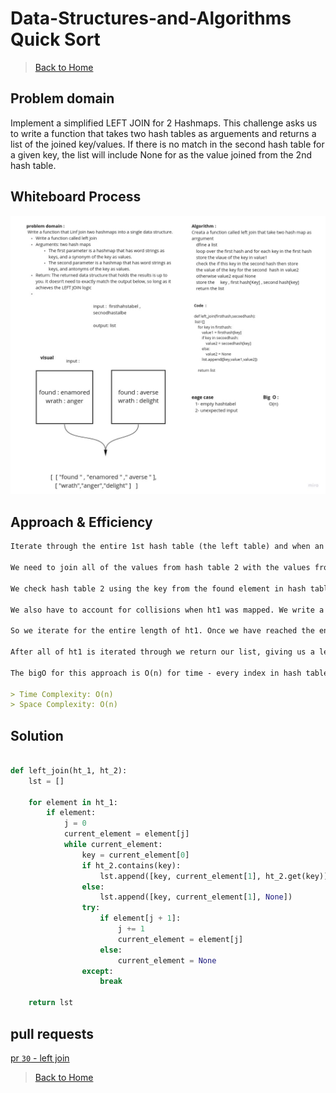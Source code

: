 # Data-Structures-and-Algorithms Quick Sort

> [Back to Home](../README.md)

## Problem domain

Implement a simplified LEFT JOIN for 2 Hashmaps.
This challenge asks us to write a function that takes two hash tables as arguements and returns a list of the joined key/values. If there is no match in the second hash table for a given key, the list will include None for as the value joined from the 2nd hash table.

## **Whiteboard Process**

![**Whiteboard Process**](./assets/hash_left_join.jpg)

## Approach & Efficiency

```md
Iterate through the entire 1st hash table (the left table) and when an element is found, check if that element's key exists in the second hash table. If it does, append (key, value_1, value_2) if it does not append (key, value_1, None).

We need to join all of the values from hash table 2 with the values from hash table 1 at all the keys (columns) in hash table one. Because our function is not aware of any of the keys in either hash table, the approach here is to iterate through the entire length of hash table 1 and find all of the elements. As we iterate index by index if the index contains an element (is not None/null) then we need to check hash table 2.

We check hash table 2 using the key from the found element in hash table 1. We want to see if ht2 contains an element with that same key. If it does, we append (key, value_1, value_2) to a list localy defined in the function. In the case that ht2 does not contain an element with the same key, we append (key, value_1, None) to our local list.

We also have to account for collisions when ht1 was mapped. We write a while loop (while there is an element - in this module, a node) and do the same checks from the paragraph prior. After the checks we change the current_node = current_node.next. In every case we will eventually reach a point where our element has a node that points to None and the while loop will break.

So we iterate for the entire length of ht1. Once we have reached the end we know a few things. We know that we have searched every element (keys/values) from ht1. We also have tested all of the keys from ht1 against ht2. And if that key existed in ht2, we "joined" its value. It is worth noting that we do not care about all of the elements in ht2. Beacuse this is a left join. We only care about the elements in ht2 with the same keys from ht1.

After all of ht1 is iterated through we return our list, giving us a left-join.

The bigO for this approach is O(n) for time - every index in hash table 1. And is O(n) for space - the local list that is created.

> Time Complexity: O(n)
> Space Complexity: O(n)
```

## Solution

```python

def left_join(ht_1, ht_2):
    lst = []

    for element in ht_1:
        if element:
            j = 0
            current_element = element[j]
            while current_element:
                key = current_element[0]
                if ht_2.contains(key):
                    lst.append([key, current_element[1], ht_2.get(key)])
                else:
                    lst.append([key, current_element[1], None])
                try:
                    if element[j + 1]:
                        j += 1
                        current_element = element[j]
                    else:
                        current_element = None
                except:
                    break

    return lst
```

## pull requests

[pr `30` - left join](https://github.com/Ammaro173/data-structures-and-algorithms/pull/30)

> [Back to Home](../README.md)
